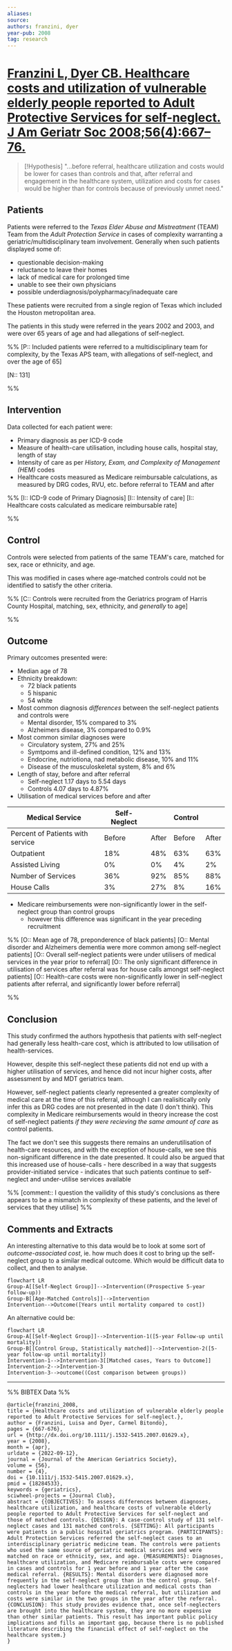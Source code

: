 ```yaml
---
aliases:
source:
authors: franzini, dyer
year-pub: 2008
tag: research
---
```


# [Franzini L, Dyer CB. Healthcare costs and utilization of vulnerable elderly people reported to Adult Protective Services for self-neglect. J Am Geriatr Soc 2008;56(4):667–76.](https://sciwheel.com/fulltext/doi/10.1111/j.1532-5415.2007.01629.x)

> [!Hypothesis]
> "...before referral, healthcare utilization and costs would be lower for cases than controls and that, after referral and engagement in the healthcare system, utilization and costs for cases would be higher than for controls because of previously unmet need."

## Patients

Patients were referred to the *Texas Elder Abuse and Mistreatment* (TEAM) Team from the *Adult Protection Service* in cases of complexity warranting a geriatric/multidisciplinary team involvement. Generally when such patients displayed some of:
- questionable decision-making
- reluctance to leave their homes
- lack of medical care for prolonged time
- unable to see their own physicians
- possible underdiagnosis/polypharmacy/inadequate care

These patients were recruited from a single region of Texas which included the Houston metropolitan area.

The patients in this study were referred in the years 2002 and 2003, and were over 65 years of age and had allegations of self-neglect.

%% 
[P:: Included patients were referred to a multidisciplinary team for complexity, by the Texas APS team, with allegations of self-neglect, and over the age of 65]

[N:: 131]

%% 

## Intervention 

Data collected for each patient were:
- Primary diagnosis as per ICD-9 code
- Measure of health-care utilisation, including house calls, hospital stay, length of stay
- Intensity of care as per *History, Exam, and Complexity of Management (HEM)* codes
- Healthcare costs measured as Medicare reimbursable calculations, as measured by DRG codes, RVU, etc. before referral to TEAM and after

%% 
[I:: ICD-9 code of Primary Diagnosis]
[I:: Intensity of care]
[I:: Healthcare costs calculated as medicare reimbursable rate]

%%

## Control  

Controls were selected from patients of the same TEAM's care, matched for sex, race or ethnicity, and age.

This was modified in cases where age-matched controls could not be identified to satisfy the other criteria.

%% 
[C:: Controls were recruited from the Geriatrics program of Harris County Hospital, matching, sex, ethnicity, and *generally* to age]

%%

## Outcome  

Primary outcomes presented were:
- Median age of 78 
- Ethnicity breakdown:
	- 72 black patients
	- 5 hispanic
	- 54 white
- Most common diagnosis *differences* between the self-neglect patients and controls were
	- Mental disorder, 15% compared to 3%
	- Alzheimers disease, 3% compared to 0.9%
- Most common similar diagnoses were
	- Circulatory system, 27% and 25%
	- Symtpoms and ill-defined condition, 12% and 13%
	- Endocrine, nutriotiona, nad metabolic disease, 10% and 11%
	- Disease of the musculoskeletal system, 8% and 6%
- Length of stay, before and after referral
	- Self-neglect 1.17 days to 5.54 days
	- Controls 4.07 days to 4.87%
- Utilisation of medical services before and after

|Medical Service|Self-Neglect ||Control ||
|---|---|---|---|---|
|Percent of Patients with service|Before|After|Before|After|
|Outpatient|18%|48%|63%|63%|
|Assisted Living|0%|0%|4%|2%|
|Number of Services|36%|92%|85%|88%|
|House Calls|3%|27%|8%|16%|

- Medicare reimbursements were non-significantly lower in the self-neglect group than control groups
	- however this difference was significant in the year preceding recruitment

%% 
[O:: Mean age of 78, preponderence of black patients]
[O:: Mental disorder and Alzheimers dementia were more common among self-neglect patients]
[O:: Overall self-neglect patients were under utilisers of medical services in the year prior to referral]
[O:: The only significant difference in utilisation of services after referral was for house calls amongst self-neglect patients]
[O:: Health-care costs were non-significantly lower in self-neglect patients after referral, and significantly lower before referral]

%%

## Conclusion  

This study confirmed the authors hypothesis that patients with self-neglect had generally less health-care cost, which is attributed to low utilisation of health-services.

However, despite this self-neglect these patients did not end up with a higher utilisation of services, and hence did not incur higher costs, after assessment by and MDT geriatrics team.

However, self-neglect patients clearly represented a greater complexity of medical care at the time of this referral, although I can realisitically only infer this as DRG codes are not presented in the date (I don't think). This complexity in Medicare reimbursements would in theory increase the cost of self-neglect patients *if they were recieving the same amount of care* as control patients.

The fact we don't see this suggests there remains an underutilisation of health-care resources, and with the exception of house-calls, we see this non-significant difference in the date presented. It could also be argued that this increased use of house-calls - here described in a way that suggests provider-initiated service - indicates that such patients continue to self-neglect and under-utilise services available

%%
[comment:: I question the vailidity of this study's conclusions as there appears to be a mismatch in complexity of these patients, and the level of services that they utilise]
%%


## Comments and Extracts

An interesting alternative to this data would be to look at some sort of *outcome-associated cost*, ie. how much does it cost to bring up the self-neglect group to a similar medical outcome. Which would be difficult data to collect, and then to analyse.

```mermaid
flowchart LR
Group-A[[Self-Neglect Group]]-->Intervention((Prospective 5-year follow-up))
Group-B[[Age-Matched Controls]]-->Intervention
Intervention-->Outcome([Years until mortality compared to cost])
```

An alternative could be:
```mermaid
flowchart LR
Group-A[[Self-Neglect Group]]-->Intervention-1([5-year Follow-up until mortality])
Group-B[[Control Group, Statistically matched]]-->Intervention-2([5-year follow-up until mortality])
Intervention-1-->Intervention-3[[Matched cases, Years to Outcome]]
Intervention-2-->Intervention-3
Intervention-3-->outcome((Cost comparison between groups))
```

***
%% BIBTEX Data %%

```
@article{franzini_2008,
title = {Healthcare costs and utilization of vulnerable elderly people reported to Adult Protective Services for self-neglect.},
author = {Franzini, Luisa and Dyer, Carmel Bitondo},
pages = {667-676},
url = {http://dx.doi.org/10.1111/j.1532-5415.2007.01629.x},
year = {2008},
month = {apr},
urldate = {2022-09-12},
journal = {Journal of the American Geriatrics Society},
volume = {56},
number = {4},
doi = {10.1111/j.1532-5415.2007.01629.x},
pmid = {18284533},
keywords = {geriatrics},
sciwheel-projects = {Journal Club},
abstract = {{OBJECTIVES}: To assess differences between diagnoses, healthcare utilization, and healthcare costs of vulnerable elderly people reported to Adult Protective Services for self-neglect and those of matched controls. {DESIGN}: A case-control study of 131 self-neglect cases and 131 matched controls. {SETTING}: All participants were patients in a public hospital geriatrics program. {PARTICIPANTS}: Adult Protection Services referred the self-neglect cases to an interdisciplinary geriatric medicine team. The controls were patients who used the same source of geriatric medical services and were matched on race or ethnicity, sex, and age. {MEASUREMENTS}: Diagnoses, healthcare utilization, and Medicare reimbursable costs were compared in cases and controls for 1 year before and 1 year after the case medical referral. {RESULTS}: Mental disorders were diagnosed more frequently in the self-neglect group than in the control group. Self-neglecters had lower healthcare utilization and medical costs than controls in the year before the medical referral, but utilization and costs were similar in the two groups in the year after the referral. {CONCLUSION}: This study provides evidence that, once self-neglecters are brought into the healthcare system, they are no more expensive than other similar patients. This result has important public policy implications and fills an important gap, because there is no published literature describing the financial effect of self-neglect on the healthcare system.}
}

```
